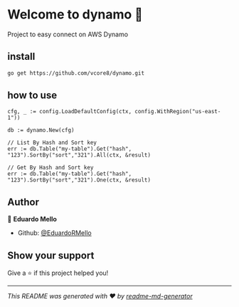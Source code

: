 # Welcome to dynamo 👋

Project to easy connect on AWS Dynamo

## install

```bash
go get https://github.com/vcore8/dynamo.git
```

## how to use

```golang
cfg, _ := config.LoadDefaultConfig(ctx, config.WithRegion("us-east-1"))

db := dynamo.New(cfg)

// List By Hash and Sort key
err := db.Table("my-table").Get("hash", "123").SortBy("sort","321").All(ctx, &result)

// Get By Hash and Sort key
err := db.Table("my-table").Get("hash", "123").SortBy("sort","321").One(ctx, &result)
```

## Author

👤 **Eduardo Mello**

- Github: [@EduardoRMello](https://github.com/EduardoRMello)

## Show your support

Give a ⭐️ if this project helped you!

---

_This README was generated with ❤️ by [readme-md-generator](https://github.com/kefranabg/readme-md-generator)_
